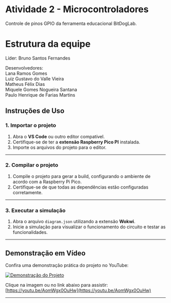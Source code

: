 # Atividade 2 - Microcontroladores

Controle de pinos GPIO da ferramenta educacional BitDogLab. 

# Estrutura da equipe

Líder: Bruno Santos Fernandes

Desenvolvedores:<br>
Lana Ramos Gomes<br>
Luiz Gustavo do Valle Vieira<br>
Matheus Félix Dias<br>
Miquele Gomes Nogueira Santana<br>
Paulo Henrique de Farias Martins<br>
## Instruções de Uso

### **1. Importar o projeto**
1. Abra o **VS Code** ou outro editor compatível.
2. Certifique-se de ter a **extensão Raspberry Pico PI** instalada.
3. Importe os arquivos do projeto para o editor.

---

### **2. Compilar o projeto**
1. Compile o projeto para gerar a build, configurando o ambiente de acordo com a Raspberry Pi Pico.
2. Certifique-se de que todas as dependências estão configuradas corretamente.

---

### **3. Executar a simulação**
1. Abra o arquivo `diagram.json` utilizando a extensão **Wokwi**.
2. Inicie a simulação para visualizar o funcionamento do circuito e testar as funcionalidades.

---

## Demonstração em Vídeo

Confira uma demonstração prática do projeto no YouTube:

[![Demonstração do Projeto](https://img.youtube.com/vi/AomWgx0OuHw/0.jpg)](https://www.youtube.com/watch?v=AomWgx0OuHw)

Clique na imagem ou no link abaixo para assistir:
[https://youtu.be/AomWgx0OuHw](https://youtu.be/AomWgx0OuHw)

---
